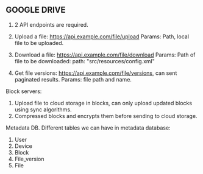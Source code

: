 ## GOOGLE DRIVE ##

1. 2 API endpoints are required.

1. Upload a file: https://api.example.com/file/upload
Params: Path, local file to be uploaded.
   
2. Download a file:  https://api.example.com/file/download
Params: Path of file to be downloaded: path: "src/resources/config.xml"
   
3. Get file versions: https://api.example.com/file/versions, can sent paginated results.
Params: file path and name.
   
Block servers:
1. Upload file to cloud storage in blocks, can only upload updated blocks using sync algorithms.
2. Compressed blocks and encrypts them before sending to cloud storage.

Metadata DB.
Different tables we can have in metadata database:

1. User
2. Device
3. Block
4. File_version
5. File
